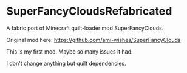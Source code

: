 # SuperFancyCloudsRefabricated
A fabric port of Minecraft quilt-loader mod SuperFancyClouds.

Original mod here: https://github.com/ami-wishes/SuperFancyClouds

This is my first mod. Maybe so many issues it had.

I don't change anything but quilt dependencies.
